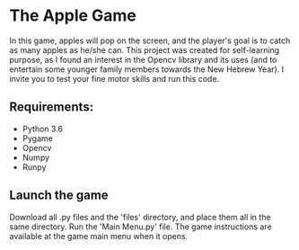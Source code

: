 # The Apple Game
In this game, apples will pop on the screen, and the player's goal is to catch as many apples as he/she can.
This project was created for self-learning purpose, as I found an interest in the Opencv library and its uses (and to entertain some younger family members towards the New Hebrew Year).
I invite you to test your fine motor skills and run this code.

## Requirements:
* Python 3.6
* Pygame
* Opencv
* Numpy
* Runpy

## Launch the game
Download all .py files and the 'files' directory, and place them all in the same directory.
Run the 'Main Menu.py' file.
The game instructions are available at the game main menu when it opens.

